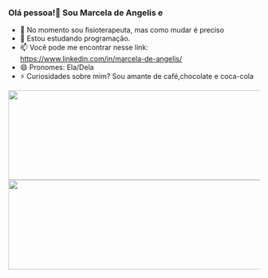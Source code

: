 ### Olá pessoa!👋 Sou Marcela de Angelis e 

- 🔭 No momento sou fisioterapeuta, mas como mudar é preciso
- 🌱 Estou estudando programação.
- 📫 Você pode me encontrar nesse link: https://www.linkedin.com/in/marcela-de-angelis/
- 😄 Pronomes: Ela/Dela
- ⚡ Curiosidades sobre mim? Sou amante de café,chocolate e coca-cola
<div align="center">
  <a href="https://github.com/rafaballerini">
  <img height="180em" width="800" src="https://github-readme-stats.vercel.app/api?username=Angelis2021&show_icons=true&theme=dracula&include_all_commits=true&count_private=true"/>
  <img height="180em" width="1300" src="https://github-readme-stats.vercel.app/api/top-langs/?username=Angelis2021&layout=compact&langs_count=7&theme=dracula"/>
</div>
